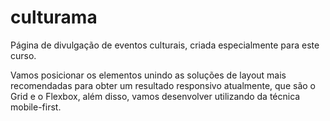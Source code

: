 # culturama

Página de divulgação de eventos culturais, criada especialmente para este curso.

Vamos posicionar os elementos unindo as soluções de layout mais recomendadas para obter um resultado responsivo atualmente, que são o Grid e o Flexbox, além disso, vamos desenvolver utilizando da técnica mobile-first.
